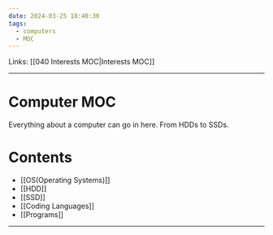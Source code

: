 ```yaml
---
date: 2024-03-25 18:40:30
tags:
  - computers
  - MOC
---
```

Links: [[040 Interests MOC|Interests MOC]]

---
# Computer MOC
Everything about a computer can go in here. From HDDs to SSDs.
# Contents
- [[OS(Operating Systems)]]
- [[HDD]]
- [[SSD]]
- [[Coding Languages]]
- [[Programs]]

---
